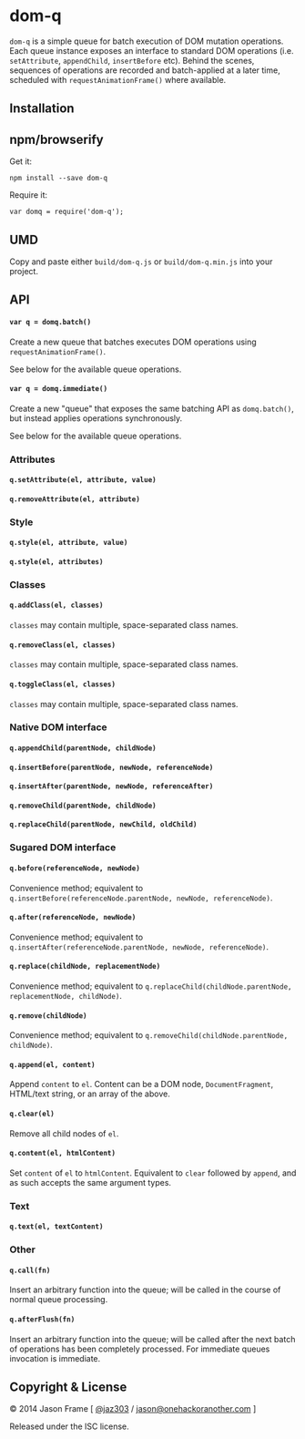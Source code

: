 # dom-q

`dom-q` is a simple queue for batch execution of DOM mutation operations. Each queue instance exposes an interface to standard DOM operations (i.e. `setAttribute`, `appendChild`, `insertBefore` etc). Behind the scenes, sequences of operations are recorded and batch-applied at a later time, scheduled with `requestAnimationFrame()` where available.

## Installation

## npm/browserify

Get it:

    npm install --save dom-q

Require it:

    var domq = require('dom-q');

## UMD

Copy and paste either `build/dom-q.js` or `build/dom-q.min.js` into your project.

## API

#### `var q = domq.batch()`

Create a new queue that batches executes DOM operations using `requestAnimationFrame()`.

See below for the available queue operations.

#### `var q = domq.immediate()`

Create a new "queue" that exposes the same batching API as `domq.batch()`, but instead applies operations synchronously.

See below for the available queue operations.

### Attributes

#### `q.setAttribute(el, attribute, value)`

#### `q.removeAttribute(el, attribute)`

### Style

#### `q.style(el, attribute, value)`

#### `q.style(el, attributes)`

### Classes

#### `q.addClass(el, classes)`

`classes` may contain multiple, space-separated class names.

#### `q.removeClass(el, classes)`

`classes` may contain multiple, space-separated class names.

#### `q.toggleClass(el, classes)`

`classes` may contain multiple, space-separated class names.

### Native DOM interface

#### `q.appendChild(parentNode, childNode)`

#### `q.insertBefore(parentNode, newNode, referenceNode)`

#### `q.insertAfter(parentNode, newNode, referenceAfter)`

#### `q.removeChild(parentNode, childNode)`

#### `q.replaceChild(parentNode, newChild, oldChild)`

### Sugared DOM interface

#### `q.before(referenceNode, newNode)`

Convenience method; equivalent to `q.insertBefore(referenceNode.parentNode, newNode, referenceNode)`.

#### `q.after(referenceNode, newNode)`

Convenience method; equivalent to `q.insertAfter(referenceNode.parentNode, newNode, referenceNode)`.

#### `q.replace(childNode, replacementNode)`

Convenience method; equivalent to `q.replaceChild(childNode.parentNode, replacementNode, childNode)`.

#### `q.remove(childNode)`

Convenience method; equivalent to `q.removeChild(childNode.parentNode, childNode)`.

#### `q.append(el, content)`

Append `content` to `el`. Content can be a DOM node, `DocumentFragment`, HTML/text string, or an array of the above.

#### `q.clear(el)`

Remove all child nodes of `el`.

#### `q.content(el, htmlContent)`

Set `content` of `el` to `htmlContent`. Equivalent to `clear` followed by `append`, and as such accepts the same argument types.

### Text

#### `q.text(el, textContent)`

### Other

#### `q.call(fn)`

Insert an arbitrary function into the queue; will be called in the course of normal queue processing.

#### `q.afterFlush(fn)`

Insert an arbitrary function into the queue; will be called after the next batch of operations has been completely processed. For immediate queues invocation is immediate.

## Copyright &amp; License

&copy; 2014 Jason Frame [ [@jaz303](http://twitter.com/jaz303) / [jason@onehackoranother.com](mailto:jason@onehackoranother.com) ]

Released under the ISC license.